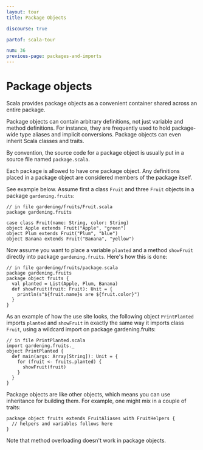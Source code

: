 ```yaml
---
layout: tour
title: Package Objects

discourse: true

partof: scala-tour

num: 36
previous-page: packages-and-imports
---
```


# Package objects

Scala provides package objects as a convenient container shared across an entire package.

Package objects
can contain arbitrary definitions, not just variable and method definitions. For instance, they are frequently
used to hold package-wide type aliases and implicit conversions. Package objects can even inherit
Scala classes and traits.

By convention, the source code for a package object is usually put in a source file named `package.scala`.

Each package is allowed to have one package object. Any definitions placed in a package object are considered
members of the package itself.

See example below. Assume first a class `Fruit` and three `Fruit` objects in a package
`gardening.fruits`:

```
// in file gardening/fruits/Fruit.scala
package gardening.fruits

case class Fruit(name: String, color: String)
object Apple extends Fruit("Apple", "green")
object Plum extends Fruit("Plum", "blue")
object Banana extends Fruit("Banana", "yellow")
```

Now assume you want to place a variable `planted` and a method `showFruit` directly into package `gardening.fruits`.
Here's how this is done:

```
// in file gardening/fruits/package.scala
package gardening.fruits
package object fruits {
  val planted = List(Apple, Plum, Banana)
  def showFruit(fruit: Fruit): Unit = {
    println(s"${fruit.name}s are ${fruit.color}")
  }
}
```

As an example of how the use site looks, the following object `PrintPlanted` imports `planted` and `showFruit` in exactly the same
way it imports class `Fruit`, using a wildcard import on package gardening.fruits:

```
// in file PrintPlanted.scala
import gardening.fruits._
object PrintPlanted {
  def main(args: Array[String]): Unit = {
    for (fruit <- fruits.planted) {
      showFruit(fruit)
    }
  }
}
```

Package objects are like other objects, which means you can use inheritance for building them. For example, one might mix in a couple of traits:

```
package object fruits extends FruitAliases with FruitHelpers {
  // helpers and variables follows here
}
```

Note that method overloading doesn't work in package objects.
